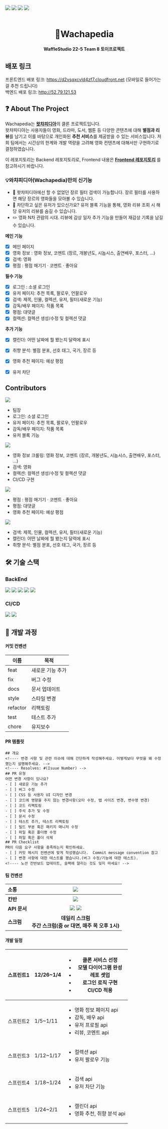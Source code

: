 <img src="https://img.shields.io/github/contributors/wafflestudio/22-5-team8-server?color=yellow">
<img src="https://img.shields.io/github/commit-activity/t/wafflestudio/22-5-team8-server">
<img src="https://img.shields.io/github/issues-pr/wafflestudio/22-5-team8-server?color=deep%20green">
<img src="https://img.shields.io/github/issues-pr-closed/wafflestudio/22-5-team8-server?color=violet">
<br><br>

<div align="center">
<h1>🧇Wachapedia</h1>
<h4>WaffleStudio 22-5 Team 8 토이프로젝트<h4>
</div>

## 배포 링크
프론트엔드 배포 링크: https://d2vsqxcvld4zf7.cloudfront.net (모바일로 들어가는 걸 추천 드립니다)
<br>백엔드 배포 링크: http://52.79.121.53

## ❓ About The Project
Wachapedia는 [**왓챠피디아**](https://pedia.watcha.com/ko-KR/)의 클론 프로젝트입니다.
<br>왓챠피디아는 사용자들이 영화, 드라마, 도서, 웹툰 등 다양한 콘텐츠에 대해 **별점과 리뷰**를 남기고  이를 바탕으로 개인화된 **추천 서비스**를 제공받을 수 있는 서비스입니다.
저희 팀에서는 시간상의 한계와 개발 역량을 고려해 영화 컨텐츠에 대해서만 구현하기로 결정하였습니다.

이 레포지토리는 Backend 레포지토리로, Frontend 내용은 [**Frontend 레포지토리**](https://github.com/wafflestudio/22-5-team8-web) 를 참고하시기 바랍니다.
### 💡와챠피디아(Wachapedia)만의 신기능
-  🔎 왓챠피디아에선 할 수 없었던 장르 필터 검색이 가능합니다. 장르 필터를 사용하면 해당 장르의 영화들을 모아볼 수 있습니다.
- 🙈 차단하고 싶은 유저가 있으신가요? 유저 블록 기능을 통해, 영화 리뷰 조회 시 해당 유저의 리뷰를 숨길 수 있습니다.
- ✏️ 영화 N차 관람의 시대. 리뷰에 감상 일자 추가 기능을 만들어 재감상 기록을 남길 수 있습니다.

**메인 기능**
- [x] 메인 페이지
- [x] 영화 정보 : 영화 정보, 코멘트 (장르, 개봉년도, 시놉시스, 출연배우, 포스터, …)
- [x] 검색: 영화
- [x] 평점 : 평점 매기기 · 코멘트 · 좋아요

**필수 기능**
- [x] 로그인 : 소셜 로그인
- [x] 유저 페이지: 추천 목록, 팔로우, 언팔로우
- [x] 검색: 제목, 인물, 컬렉션, 유저, 필터(새로운 기능)
- [x] 감독/배우 페이지: 작품 목록
- [x] 평점: 대댓글
- [x] 컬렉션: 컬렉션 생성/수정 및 컬렉션 댓글

**추가 기능**
- [x] 캘린더: 어떤 날짜에 뭘 봤는지 달력에 표시
- [x] 취향 분석: 별점 분포, 선호 태그, 국가, 장르 등
- [x] 영화 추천 페이지: 예상 평점
- [x] 유저 차단


## Contributors
<img src="https://img.shields.io/badge/%EC%9D%B4%EA%B2%BD%ED%91%9C-deveroskp-dark_green?link=https%3A%2F%2Fgithub.com%2Fdeveroskp">
<ul>
    <li>팀장</li>
    <li>로그인: 소셜 로그인</li>
    <li>유저 페이지: 추천 목록, 팔로우, 언팔로우</li>
    <li>감독/배우 페이지: 작품 목록</li>
    <li>유저 블록 기능</li>
</ul>

<img src="https://img.shields.io/badge/%EC%8B%A0%EC%A7%80%EC%9B%90-anandashin-purple?color=9370DB&link=https%3A%2F%2Fgithub.com%2Fanandashin">
<ul>
    <li>영화 정보 크롤링: 영화 정보, 코멘트 (장르, 개봉년도, 시놉시스, 출연배우, 포스터, …)</li>
    <li>검색: 영화</li>
    <li>컬렉션: 컬렉션 생성/수정 및 컬렉션 댓글</li>
    <li>CI/CD 구현</li>
</ul>

<img src="https://img.shields.io/badge/%EA%B9%80%EB%AF%BC%EC%84%B1-minchok125-magenta?link=https%3A%2F%2Fgithub.com%2Fminchok125">
<ul>
    <li>평점 : 평점 매기기 · 코멘트 · 좋아요</li>
    <li>평점: 대댓글</li>
    <li>영화 추천 페이지: 예상 평점</li>
</ul>

<img src="https://img.shields.io/badge/%EC%9D%B4%ED%98%B8%EC%84%9D-arcstone09-green?link=https%3A%2F%2Fgithub.com%2Farcstone09">
<ul>
    <li>검색: 제목, 인물, 컬렉션, 유저, 필터(새로운 기능)</li>
    <li>캘린더: 어떤 날짜에 뭘 봤는지 달력에 표시</li>
    <li>취향 분석: 별점 분포, 선호 태그, 국가, 장르 등</li>
</ul>

## 🛠 기술 스택

### BackEnd
<div>
<img src="https://img.shields.io/badge/FastAPI-005571?style=for-the-badge&logo=fastapi">
<img src="https://img.shields.io/badge/Poetry-%233B82F6.svg?style=for-the-badge&logo=poetry&logoColor=0B3D8D">
<img src="https://img.shields.io/badge/mysql-4479A1.svg?style=for-the-badge&logo=mysql&logoColor=white">
<img src="https://img.shields.io/badge/Amazon%20EC2-FF9900?style=for-the-badge&logo=Amazon%20EC2&logoColor=white">
<img src="https://img.shields.io/badge/Amazon RDS-527FFF?style=for-the-badge&logo=Amazon RDS&logoColor=orange">
</div>

### CI/CD
<div>
<img src="https://img.shields.io/badge/docker-2496ED?style=for-the-badge&logo=docker&logoColor=white"> 
<img src="https://img.shields.io/badge/github%20actions-%232671E5.svg?style=for-the-badge&logo=githubactions&logoColor=white">
</div>

## 📆 개발 과정

#### 커밋 컨벤션
| 이름        | 목적       |
|-----------|----------|
| feat      | 새로운 기능 추가 |
| fix       | 버그 수정    |
| docs      | 문서 업데이트  |
| style     | 스타일 변경   |
| refactor  | 리팩토링     |
| test      | 테스트 추가   |
| chore     | 유지보수     |

#### PR 템플릿

```
## 개요
<!---- 변경 사항 및 관련 이슈에 대해 간단하게 작성해주세요. 어떻게보다 무엇을 왜 수정했는지 설명해주세요. -->
<!---- Resolves: #(Isuue Number) -->
## PR 유형
어떤 변경 사항이 있나요?
- [ ] 새로운 기능 추가
- [ ] 버그 수정
- [ ] CSS 등 사용자 UI 디자인 변경
- [ ] 코드에 영향을 주지 않는 변경사항(오타 수정, 탭 사이즈 변경, 변수명 변경)
- [ ] 코드 리팩토링
- [ ] 주석 추가 및 수정
- [ ] 문서 수정
- [ ] 테스트 추가, 테스트 리팩토링
- [ ] 빌드 부분 혹은 패키지 매니저 수정
- [ ] 파일 혹은 폴더명 수정
- [ ] 파일 혹은 폴더 삭제
## PR Checklist
PR이 다음 요구 사항을 충족하는지 확인하세요.
- [ ] 커밋 메시지 컨벤션에 맞게 작성했습니다.  Commit message convention 참고
- [ ] 변경 사항에 대한 테스트를 했습니다.(버그 수정/기능에 대한 테스트).
<!---- 노션 칸반보드 업데이트, 슬랙에 알리는 것도 잊지 마세요! -->
```


#### 팀 컨벤션

| **소통**| <img src="https://img.shields.io/badge/Slack-4A154B?style=for-the-badge&logo=slack&logoColor=white">|
|:-----------|:----------:|
| **칸반** | <img src="https://img.shields.io/badge/Notion-%23000000.svg?style=for-the-badge&logo=notion&logoColor=white">|
| **API 문서** | <img src="https://img.shields.io/badge/-Swagger-%23Clojure?style=for-the-badge&logo=swagger&logoColor=white"> <img src="https://img.shields.io/badge/Notion-%23000000.svg?style=for-the-badge&logo=notion&logoColor=white"> |
| **스크럼** | **데일리 스크럼<br>주간 스크럼(줌 or 대면, 매주 목 오후 1시)** |

#### 개발 일정
| 스프린트1| 12/26~1/4| <ul><li>클론 서비스 선정</li><li>모델 다이어그램 완성</li><li>레포 셋업 <br><li>로그인 로직 구현</li><li>CI/CD 적용<ul>|
|-------------|---------|----------|
| 스프린트2|1/5~1/11| <ul><li>영화 정보 페이지 api</li><li>감독, 배우 api</li><li>유저 프로필 api</li><li>리뷰, 코멘트 api</li></ul>|
| 스프린트3|1/12~1/17| <ul><li>컬렉션 api</li><li>유저 팔로우 기능</li></ul>|
| 스프린트4 |1/18~1/24| <ul><li>검색 api</li><li>유저 차단 기능</li></ul>  |
| 스프린트5|1/24~2/1| <ul><li>캘린더 api</li><li>영화 추천, 취향 분석 api</li></ul>|

